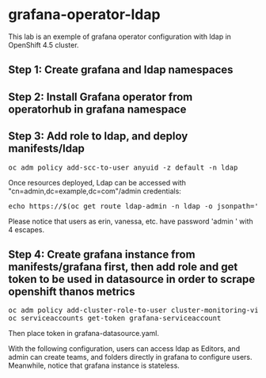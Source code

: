 # grafana-operator-ldap

This lab is an exemple of grafana operator configuration with ldap in OpenShift 4.5 cluster.

## Step 1: Create grafana and ldap namespaces

## Step 2: Install Grafana operator from operatorhub in grafana namespace

## Step 3: Add role to ldap, and deploy manifests/ldap
<pre>
oc adm policy add-scc-to-user anyuid -z default -n ldap
</pre>

Once resources deployed, Ldap can be accessed with "cn=admin,dc=example,dc=com"/admin credentials:
<pre>
echo https://$(oc get route ldap-admin -n ldap -o jsonpath='{.spec.host}')
</pre>

Please notice that users as erin, vanessa, etc. have password 'admin    ' with 4 escapes.

## Step 4: Create grafana instance from manifests/grafana first, then add role and get token to be used in datasource in order to scrape openshift thanos metrics
<pre>
oc adm policy add-cluster-role-to-user cluster-monitoring-view -z grafana-serviceaccount
oc serviceaccounts get-token grafana-serviceaccount
</pre>

Then place token in grafana-datasource.yaml.


With the following configuration, users can access ldap as Editors, and admin can create teams, and folders directly in grafana to configure users. Meanwhile, notice that grafana instance is stateless.
